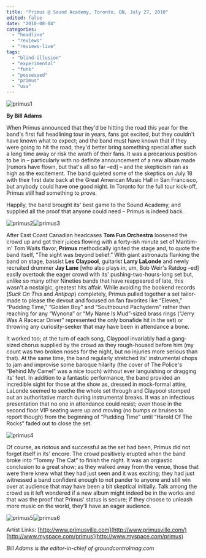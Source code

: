 ```yaml
---
title: "Primus @ Sound Academy, Toronto, ON, July 27, 2010"
edited: false
date: "2010-08-04"
categories:
  - "headline"
  - "reviews"
  - "reviews-live"
tags:
  - "blind-illusion"
  - "experimental"
  - "funk"
  - "possessed"
  - "primus"
  - "usa"
---
```


![](http://www.hellbound.ca/wp-content/uploads/2010/08/primus1.jpg "primus1")

**By Bill Adams**

When Primus announced that they'd be hitting the road this year for the band's first full headlining tour in years, fans got excited, but they couldn't have known what to expect; and the band must have known that if they were going to hit the road, they'd better bring something special after such a long time away or risk the wrath of their fans. It was a precarious position to be in – particularly with no definite announcement of a new album made \[rumors have flown, but that's all so far –ed\] – and the skepticism ran as high as the excitement. The band quieted some of the skeptics on July 18 with their first date back at the Great American Music Hall in San Francisco, but anybody could have one good night. In Toronto for the full tour kick-off, Primus still had something to prove.

Happily, the band brought its' best game to the Sound Academy, and supplied all the proof that anyone could need – Primus is indeed back.

![](http://www.hellbound.ca/wp-content/uploads/2010/08/primus2.jpg "primus2")![](http://www.hellbound.ca/wp-content/uploads/2010/08/primus3.jpg "primus3")

After East Coast Canadian headcases **Tom Fun Orchestra** loosened the crowd up and got their juices flowing with a forty-ish minute set of Maritim-in' Tom Waits flavor, **Primus** methodically ignited the stage and, to quote the band itself, “The sight was beyond belief.” With giant astronauts flanking the band on stage, bassist **Les Claypool**, guitarist **Larry LaLonde** and newly recruited drummer **Jay Lane** \[who also plays in, um, Bob Weir's Ratdog –ed\] easily overtook the eager crowd with its' pushing-two-hours-long set but, unlike so many other Nineties bands that have reappeared of late, this wasn't a nostalgic, greatest hits affair. While avoiding the bookend records (_Suck On This_ and _Antipop_) completely, Primus pulled together a set tailor-made to please the devout and focused on fan favorites like “Eleven,” “Pudding Time,” “Golden Boy” and “Southbound Pachyderm” rather than reaching for any “Wynona” or “My Name Is Mud”-sized brass rings (“Jerry Was A Racecar Driver” represented the only bonafide hit in the set) or throwing any curiosity-seeker that may have been in attendance a bone.

It worked too; at the turn of each song, Claypool invariably had a gang-sized chorus supplied by the crowd as they rough-housed before him (my count was two broken noses for the night, but no injuries more serious than that). At the same time, the band regularly stretched its' instrumental chops to jam and improvise some baroque hilarity (the cover of The Police's “Behind My Camel” was a nice touch) without ever languishing or dragging its' feet. In addition to a fantastic performance, the band provided an incredible sight for those at the show as, dressed in mock-formal attire, LaLonde seemed to seethe the whole set through and Claypool stomped out an authoritative march during instrumental breaks. It was an infectious presentation that no one in attendance could resist; even those in the second floor VIP seating were up and moving (no bumps or bruises to report though) from the beginning of “Pudding Time” until “Harold Of The Rocks” faded out to close the set.

![](http://www.hellbound.ca/wp-content/uploads/2010/08/primus4.jpg "primus4")

Of course, as riotous and successful as the set had been, Primus did not forget itself in its' encore. The crowd positively erupted when the band broke into “Tommy The Cat” to finish the night. It was an orgiastic conclusion to a great show; as they walked away from the venue, those that were there knew what they had just seen and it was exciting; they had just witnessed a band confident enough to not pander to anyone and still win over at audience that may have been a bit skeptical initially. Talk among the crowd as it left wondered if a new album might indeed be in the works and that was the proof that Primus' status is secure; if they choose to unleash more music on the world, they'll have an eager audience.

![](http://www.hellbound.ca/wp-content/uploads/2010/08/primus5.jpg "primus5")![](http://www.hellbound.ca/wp-content/uploads/2010/08/primus6.jpg "primus6")

Artist Links: [http://www.primusville.com](http://www.primusville.com/) [http://www.myspace.com/primus](http://www.myspace.com/primus)

_Bill Adams is the editor-in-chief of groundcontrolmag.com_
